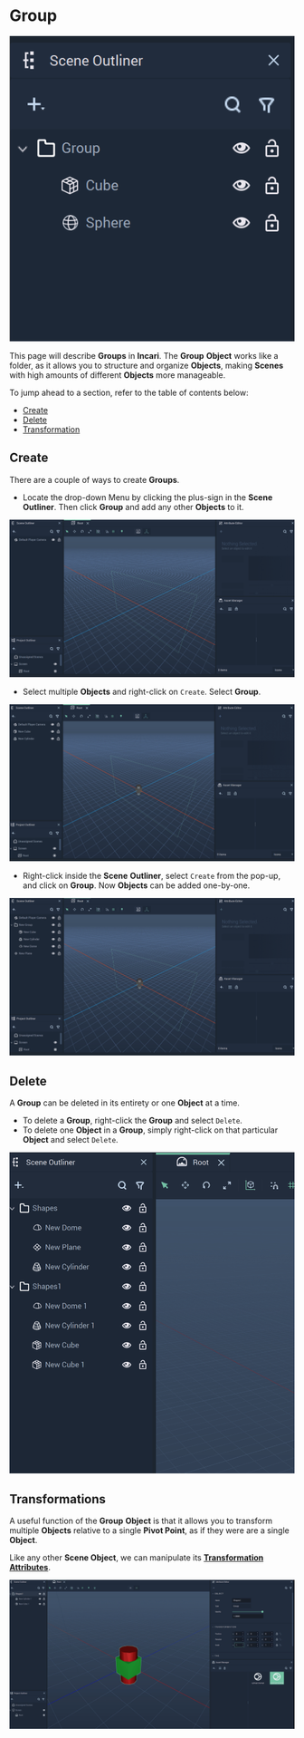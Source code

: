 # Group

![Example of a Group in Incari](../../.gitbook/assets/groupexample.png)

This page will describe **Groups** in **Incari**. The **Group** **Object** works like a folder, as it allows you to structure and organize **Objects**, making **Scenes** with high amounts of different **Objects** more manageable.

To jump ahead to a section, refer to the table of contents below:

* [Create](group.md#create)
* [Delete](group.md#delete)
* [Transformation](group.md#transformations)


## Create

There are a couple of ways to create **Groups**. 

* Locate the drop-down Menu by clicking the plus-sign in the **Scene Outliner**. Then click **Group** and add any other **Objects** to it. 

![Creating Groups with the Drop-Down Menu.](../../.gitbook/assets/groupgif1.gif)

* Select multiple **Objects** and right-click on `Create`. Select **Group**. 

![Creating Groups from Multiple Objects.](../../.gitbook/assets/groupgif2.gif)

* Right-click inside the **Scene** **Outliner**, select `Create` from the pop-up, and click on **Group**. Now **Objects** can be added one-by-one.

![Creating a Group and Adding Objects.](../../.gitbook/assets/groupgif3.gif)

## Delete

A **Group** can be deleted in its entirety or one **Object** at a time. 

* To delete a **Group**, right-click the **Group** and select `Delete`.
* To delete one **Object** in a **Group**, simply right-click on that particular **Object** and select `Delete`. 

![Deleting a Group or Part of a Group.](../../.gitbook/assets/groupsdeletereal.gif)


## Transformations

A useful function of the **Group** **Object** is that it allows you to transform multiple **Objects** relative to a single **Pivot Point**, as if they were are a single **Object**.

Like any other **Scene Object**, we can manipulate its [**Transformation Attributes**](../attributes/common-attributes/transformation/README.md).

![Transformations with a Group Object.](../../.gitbook/assets/groupstransformreal.gif)